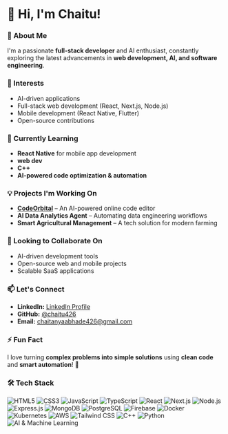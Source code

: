 # 👋 Hi, I'm Chaitu!

### 🚀 About Me
I'm a passionate **full-stack developer** and AI enthusiast, constantly exploring the latest advancements in **web development, AI, and software engineering**.  

### 👀 Interests  
- AI-driven applications  
- Full-stack web development (React, Next.js, Node.js)  
- Mobile development (React Native, Flutter)  
- Open-source contributions  

### 🌱 Currently Learning  
- **React Native** for mobile app development
- **web dev**
- **C++** 
- **AI-powered code optimization & automation**  

### 💡 Projects I'm Working On  
- **[CodeOrbital](https://github.com/chaitu426/codeorbital)** – An AI-powered online code editor  
- **AI Data Analytics Agent** – Automating data engineering workflows  
- **Smart Agricultural Management** – A tech solution for modern farming  

### 💞️ Looking to Collaborate On  
- AI-driven development tools  
- Open-source web and mobile projects  
- Scalable SaaS applications  

### 📫 Let's Connect  
- **LinkedIn:** [LinkedIn Profile](https://www.linkedin.com/in/chaitanya-abhade-b23080321/)  
- **GitHub:** [@chaitu426](https://github.com/chaitu426)  
- **Email:** chaitanyaabhade426@gmail.com 

### ⚡ Fun Fact  
I love turning **complex problems into simple solutions** using **clean code** and **smart automation**! 🚀  

### 🛠️ Tech Stack
![HTML5](https://img.shields.io/badge/-HTML5-E34F26?style=flat&logo=html5&logoColor=white)
![CSS3](https://img.shields.io/badge/-CSS3-1572B6?style=flat&logo=css3)
![JavaScript](https://img.shields.io/badge/-JavaScript-F7DF1E?style=flat&logo=javascript&logoColor=black)
![TypeScript](https://img.shields.io/badge/-TypeScript-3178C6?style=flat&logo=typescript)
![React](https://img.shields.io/badge/-React-61DAFB?style=flat&logo=react&logoColor=black)
![Next.js](https://img.shields.io/badge/-Next.js-000000?style=flat&logo=next.js)
![Node.js](https://img.shields.io/badge/-Node.js-339933?style=flat&logo=node.js&logoColor=white)
![Express.js](https://img.shields.io/badge/-Express.js-000000?style=flat&logo=express)
![MongoDB](https://img.shields.io/badge/-MongoDB-47A248?style=flat&logo=mongodb&logoColor=white)
![PostgreSQL](https://img.shields.io/badge/-PostgreSQL-336791?style=flat&logo=postgresql)
![Firebase](https://img.shields.io/badge/-Firebase-FFCA28?style=flat&logo=firebase)
![Docker](https://img.shields.io/badge/-Docker-2496ED?style=flat&logo=docker&logoColor=white)
![Kubernetes](https://img.shields.io/badge/-Kubernetes-326CE5?style=flat&logo=kubernetes)
![AWS](https://img.shields.io/badge/-AWS-232F3E?style=flat&logo=amazon-aws)
![Tailwind CSS](https://img.shields.io/badge/-TailwindCSS-38B2AC?style=flat&logo=tailwind-css&logoColor=white)
![C++](https://img.shields.io/badge/-C++-00599C?style=flat&logo=c%2B%2B&logoColor=white)
![Python](https://img.shields.io/badge/-Python-3776AB?style=flat&logo=python&logoColor=white)
![AI & Machine Learning](https://img.shields.io/badge/-AI%20%26%20ML-FF6F00?style=flat&logo=python)


